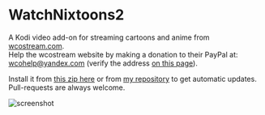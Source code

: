 # WatchNixtoons2

A Kodi video add-on for streaming cartoons and anime from [wcostream.com](https://www.wcostream.com).   
Help the wcostream website by making a donation to their PayPal at: wcohelp@yandex.com (verify the address [on this page](https://www.wcostream.com/contact)).  

Install it from [this zip here](https://github.com/doko-desuka/plugin.video.watchnixtoons2/raw/master/plugin.video.watchnixtoons2-0.3.9.zip) or from [my repository](https://github.com/doko-desuka/doko.repository/releases) to get automatic updates.  
Pull-requests are always welcome.

![screenshot](https://images2.imgbox.com/b1/7a/wmdubsNr_o.png)  
